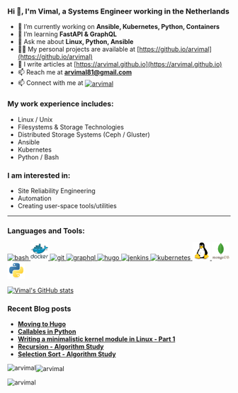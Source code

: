 
<h3 align="left"><b>Hi 👋, I'm Vimal, a Systems Engineer working in the Netherlands</b></h3>

- 🔭 I’m currently working on **Ansible, Kubernetes, Python, Containers**
- 🌱 I’m learning **FastAPI & GraphQL**
- 💬 Ask me about **Linux, Python, Ansible**
- 👨‍💻 My personal projects are available at [https://github.io/arvimal](https://github.io/arvimal)
- 📝 I write articles at [https://arvimal.github.io](https://arvimal.github.io)
- 📫 Reach me at **arvimal81@gmail.com**
- 📫 Connect with me at <a href="https://linkedin.com/in/arvimal" target="blank"><img align="center" src="https://raw.githubusercontent.com/rahuldkjain/github-profile-readme-generator/master/src/images/icons/Social/linked-in-alt.svg" alt="arvimal" height="30" width="40" /></a>

<h3 align="left"><b>My work experience includes:</b></h3>

- Linux / Unix
- Filesystems & Storage Technologies
- Distributed Storage Systems (Ceph / Gluster)
- Ansible
- Kubernetes
- Python / Bash 

<h3 align="left"><b>I am interested in:</b></h3>

- Site Reliability Engineering
- Automation
- Creating user-space tools/utilities

---

<h3 align="left"><b>Languages and Tools:</b></h3>
<p align="left"> <a href="https://www.gnu.org/software/bash/" target="_blank"> <img src="https://www.vectorlogo.zone/logos/gnu_bash/gnu_bash-icon.svg" alt="bash" width="40" height="40"/> </a> <a href="https://www.docker.com/" target="_blank"> <img src="https://raw.githubusercontent.com/devicons/devicon/master/icons/docker/docker-original-wordmark.svg" alt="docker" width="40" height="40"/> </a> <a href="https://git-scm.com/" target="_blank"> <img src="https://www.vectorlogo.zone/logos/git-scm/git-scm-icon.svg" alt="git" width="40" height="40"/> </a> <a href="https://graphql.org" target="_blank"> <img src="https://www.vectorlogo.zone/logos/graphql/graphql-icon.svg" alt="graphql" width="40" height="40"/> </a> <a href="https://gohugo.io/" target="_blank"> <img src="https://api.iconify.design/logos-hugo.svg" alt="hugo" width="40" height="40"/> </a> <a href="https://www.jenkins.io" target="_blank"> <img src="https://www.vectorlogo.zone/logos/jenkins/jenkins-icon.svg" alt="jenkins" width="40" height="40"/> </a> <a href="https://kubernetes.io" target="_blank"> <img src="https://www.vectorlogo.zone/logos/kubernetes/kubernetes-icon.svg" alt="kubernetes" width="40" height="40"/> </a> <a href="https://www.linux.org/" target="_blank"> <img src="https://raw.githubusercontent.com/devicons/devicon/master/icons/linux/linux-original.svg" alt="linux" width="40" height="40"/> </a> <a href="https://www.mongodb.com/" target="_blank"> <img src="https://raw.githubusercontent.com/devicons/devicon/master/icons/mongodb/mongodb-original-wordmark.svg" alt="mongodb" width="40" height="40"/> </a> <a href="https://www.python.org" target="_blank"> <img src="https://raw.githubusercontent.com/devicons/devicon/master/icons/python/python-original.svg" alt="python" width="40" height="40"/> </a> </p>



[![Vimal's GitHub stats](https://github-readme-stats.vercel.app/api?username=arvimal)](https://github.com/anuraghazra/github-readme-stats)

<!--START_SECTION:activity-->

<!--END_SECTION:activity-->

### <b>Recent Blog posts
<!-- BLOG-POST-LIST:START -->
- [Moving to Hugo](/posts/2021/05/moving_to_hugo/)
- [Callables in Python](/posts/2017/08/2017-08-09-callables-in-python/)
- [Writing a minimalistic kernel module in Linux - Part 1](/posts/2017/07/2017-07-27-writing-a-minimalistic-kernel-module-in-linux-part-1/)
- [Recursion - Algorithm Study](/posts/2017/06/2017-06-27-recursion-algorithm-study/)
- [Selection Sort - Algorithm Study](/posts/2017/02/2017-02-11-selection-sort-algorithm-study/)
<!-- BLOG-POST-LIST:END -->
</b>

<p><img align="left" src="https://github-readme-stats.vercel.app/api/top-langs?username=arvimal&show_icons=true&locale=en&layout=compact" alt="arvimal" /></p>


<p><img align="center" src="https://github-readme-streak-stats.herokuapp.com/?user=arvimal&" alt="arvimal" /></p>


<p align="left"> <img src="https://komarev.com/ghpvc/?username=arvimal&label=Profile%20views&color=0e75b6&style=flat" alt="arvimal" /> </p>

